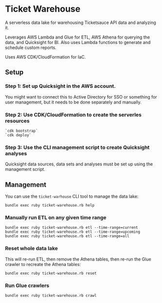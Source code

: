 # Ticket Warehouse

A serverless data lake for warehousing Ticketsauce API data and analyzing it.

Leverages AWS Lambda and Glue for ETL, AWS Athena for querying the data, and Quicksight for BI.  Also uses Lambda functions to generate and schedule custom reports.

Uses AWS CDK/CloudFormation for IaC.

## Setup

### Step 1: Set up Quicksight in the AWS account.

You might want to connect this to Active Directory for SSO or something for user management, but it needs to be done separately and manually.

### Step 2: Use CDK/CloudFormation to create the serverles resources

    `cdk bootstrap`
    `cdk deploy`


### Step 3: Use the CLI management script to create Quicksight analyses

Quicksight data sources, data sets and analyses must be set up using the management script.

## Management

You can use the `ticket-warhouse` CLI tool to manage the data lake:

    bundle exec ruby ticket-warehouse.rb help

### Manually run ETL on any given time range

    bundle exec ruby ticket-warehouse.rb etl --time-range=current
    bundle exec ruby ticket-warehouse.rb etl --time-range=upcoming
    bundle exec ruby ticket-warehouse.rb etl --time-range=all

### Reset whole data lake

This will re-run ETL, then remove the Athena tables, then re-run the Glue crawler to recreate the Athena tables:

    bundle exec ruby ticket-warehouse.rb reset

### Run Glue crawlers

    bundle exec ruby ticket-warehouse.rb crawl